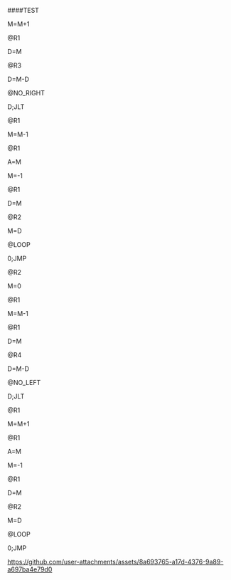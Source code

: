 ####TEST


M=M+1

@R1

D=M

@R3

D=M-D

@NO_RIGHT

D;JLT 

@R1

M=M-1

@R1

A=M

M=-1 

@R1

D=M

@R2

M=D    

@LOOP

0;JMP

@R2

M=0  

@R1

M=M-1 

@R1

D=M

@R4

D=M-D

@NO_LEFT

D;JLT 

@R1

M=M+1  

@R1

A=M

M=-1  

@R1

D=M

@R2

M=D  

@LOOP

0;JMP



https://github.com/user-attachments/assets/8a693765-a17d-4376-9a89-a697ba4e79d0



